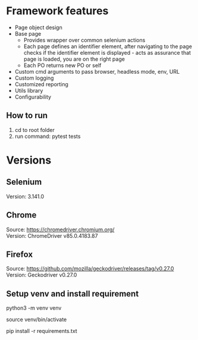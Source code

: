 # Framework features
- Page object design
- Base page
  - Provides wrapper over common selenium actions
  - Each page defines an identifier element, after navigating to the page checks if the identifier element is displayed  - acts as assurance that page is loaded, you are on the right page
  - Each PO returns new PO or self
- Custom cmd arguments to pass browser, headless mode, env, URL
- Custom logging
- Customized reporting
- Utils library
- Configurability


## How to run
1. cd to root folder
2. run command: pytest tests


# Versions


## Selenium 
  
Version: 3.141.0


## Chrome 

Source: https://chromedriver.chromium.org/  
Version: ChromeDriver v85.0.4183.87

## Firefox

Source: https://github.com/mozilla/geckodriver/releases/tag/v0.27.0  
Version: Geckodriver v0.27.0  


## Setup venv and install requirement

python3 -m venv venv 

source venv/bin/activate

pip install -r requirements.txt



